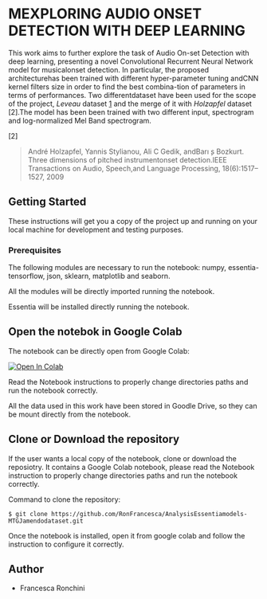 # MEXPLORING AUDIO ONSET DETECTION WITH DEEP LEARNING 

This work aims to further explore the task of Audio On-set Detection with deep learning, presenting a novel Convolutional  Recurrent  Neural  Network  model  for  musicalonset  detection.  In  particular,  the  proposed  architecturehas been trained with different hyper-parameter tuning andCNN kernel filters size in order to find the best combina-tion of parameters in terms of performances. Two differentdataset have been used for the scope of the project, *Leveau* dataset [1] and the merge of it with *Holzapfel* dataset [2].The model has been been trained with two different input, spectrogram  and log-normalized  Mel  Band  spectrogram. 

[1]: http://www.tsi.telecom-paristech.fr/aao/en/2011/07/13/onset_leveau-a-database-for-onset-detection/
[2]
> André Holzapfel, Yannis Stylianou, Ali C Gedik, andBarı ̧s Bozkurt. Three dimensions of pitched instrumentonset detection.IEEE Transactions on Audio, Speech,and Language Processing, 18(6):1517–1527, 2009


## Getting Started

These instructions will get you a copy of the project up and running on your local machine for development and testing purposes. 

### Prerequisites

The following modules are necessary to run the notebook: numpy, essentia-tensorflow, json, sklearn, matplotlib and seaborn.

All the modules will be directly imported running the notebook.

Essentia will be installed directly running the notebook.

## Open the notebok in Google Colab

The notebook can be directly open from Google Colab: 


[![Open In Colab](https://colab.research.google.com/assets/colab-badge.svg)](https://colab.research.google.com/github/RonFrancesca/Analysis_Essentia_models-MTG_Jamendo-dataset/blob/master/LargeScale-Dataset-ClassificationRonchini.ipynb)

Read the Notebook instructions to properly change directories paths and run the notebook correctly.

All the data used in this work have been stored in Goodle Drive, so they can be mount directly from the notebook. 

## Clone or Download the repository 

If the user wants a local copy of the notebook, clone or download the reposiotry.
It contains a Google Colab notebook, please read the Notebook instruction to properly change directories paths and run the notebook correctly.

Command to clone the repository:
```
$ git clone https://github.com/RonFrancesca/AnalysisEssentiamodels-MTGJamendodataset.git
```
Once the notebook is installed, open it from google colab and follow the instruction to configure it correctly. 


## Author 
- Francesca Ronchini
